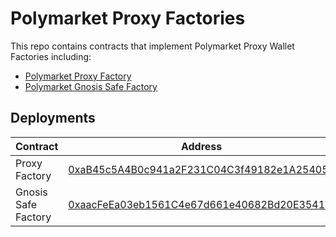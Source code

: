# Polymarket Proxy Factories

This repo contains contracts that implement Polymarket Proxy Wallet Factories including:

* [Polymarket Proxy Factory](./packages/proxy-factory/contracts/ProxyWallet/ProxyWalletFactory.sol)
* [Polymarket Gnosis Safe Factory](./packages/safe-factory/contracts/SafeProxyFactory.sol)


## Deployments
| Contract         | Address                                                                           |
| ---------------- | --------------------------------------------------------------------------------- |
| Proxy Factory          |[0xaB45c5A4B0c941a2F231C04C3f49182e1A254052](https://polygonscan.com/address/0xaB45c5A4B0c941a2F231C04C3f49182e1A254052)|
| Gnosis Safe Factory    |[0xaacFeEa03eb1561C4e67d661e40682Bd20E3541b](https://polygonscan.com/address/0xaacFeEa03eb1561C4e67d661e40682Bd20E3541b)|